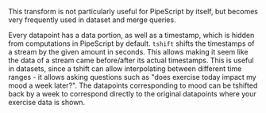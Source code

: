 This transform is not particularly useful for PipeScript by itself, but becomes very frequently used in dataset and merge queries.

Every datapoint has a data portion, as well as a timestamp, which is hidden from computations in PipeScript by default. `tshift` shifts the timestamps of a stream by the given amount in seconds. This allows making it seem like the data of a stream came before/after its actual timestamps. This is useful in datasets, since a tshift can allow interpolating between different time ranges - it allows asking questions such as "does exercise today impact my mood a week later?". The datapoints corresponding to mood can be tshifted back by a week to correspond directly to the original datapoints where your exercise data is shown.
